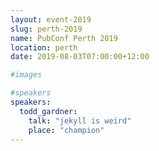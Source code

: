 ```yaml
---
layout: event-2019
slug: perth-2019
name: PubConf Perth 2019
location: perth
date: 2019-08-03T07:00:00+12:00

#images

#speakers
speakers:
  todd_gardner:
    talk: "jekyll is weird"
    place: "champion"
---
```

